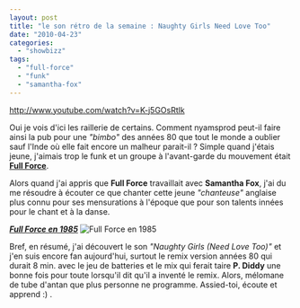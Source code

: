 ```yaml
---
layout: post
title: "le son rétro de la semaine : Naughty Girls Need Love Too"
date: "2010-04-23"
categories: 
  - "showbizz"
tags: 
  - "full-force"
  - "funk"
  - "samantha-fox"
---
```


http://www.youtube.com/watch?v=K-j5GOsRtlk

Oui je vois d'ici les raillerie de certains. Comment nyamsprod peut-il faire ainsi la pub pour une _"bimbo"_ des années 80 que tout le monde a oublier sauf l'Inde où elle fait encore un malheur parait-il ? Simple quand j'étais jeune, j'aimais trop le funk et un groupe à l'avant-garde du mouvement était [**Full Force**](http://en.wikipedia.org/wiki/Full_Force "Tout sur Full Force sur Wikipédia").

Alors quand j'ai appris que **Full Force** travaillait avec **Samantha Fox**, j'ai du me résoudre à écouter ce que chanter cette jeune _"chanteuse"_ anglaise plus connu pour ses mensurations à l'époque que pour son talents innées pour le chant et à la danse.

[**_Full Force en 1985_**](http://www.dailymotion.com/video/x2evwq_full-force-alice-i-want-you-just-fo_music) ![](images/Full_Force_1985.jpg "Full Force en 1985")

Bref, en résumé, j'ai découvert le son _"Naughty Girls (Need Love Too)"_ et j'en suis encore fan aujourd'hui, surtout le remix version années 80 qui durait 8 min. avec le jeu de batteries et le mix qui ferait taire **P. Diddy** une bonne fois pour toute lorsqu'il dit qu'il a inventé le remix. Alors, mélomane de tube d'antan que plus personne ne programme. Assied-toi, écoute et apprend :) .
